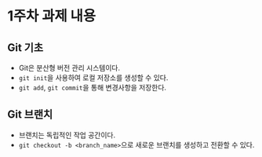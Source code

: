 # 1주차 과제 내용

## Git 기초
- Git은 분산형 버전 관리 시스템이다.
- `git init`을 사용하여 로컬 저장소를 생성할 수 있다.
- `git add`, `git commit`을 통해 변경사항을 저장한다.

## Git 브랜치
- 브랜치는 독립적인 작업 공간이다.
- `git checkout -b <branch_name>`으로 새로운 브랜치를 생성하고 전환할 수 있다.


